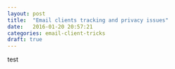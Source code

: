 ```yaml
---
layout: post
title:  "Email clients tracking and privacy issues"
date:   2016-01-20 20:57:21
categories: email-client-tricks
draft: true
---
```

test
